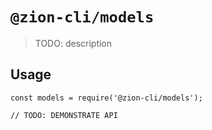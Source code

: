 # `@zion-cli/models`

> TODO: description

## Usage

```
const models = require('@zion-cli/models');

// TODO: DEMONSTRATE API
```
